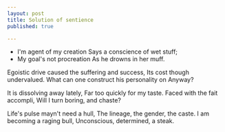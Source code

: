 ```yaml
---
layout: post
title: Solution of sentience
published: true

---
```

- I'm agent of my creation
Says a conscience of wet stuff;
- My goal's not procreation
As he drowns in her muff.

Egoistic drive caused the suffering and success,
Its cost though undervalued.
What can one construct his personality on
Anyway?

It is dissolving away lately,
Far too quickly for my taste.
Faced with the fait accompli,
Will I turn boring, and chaste?

Life's pulse mayn't need a hull,
The lineage, the gender, the caste.
I am becoming a raging bull,
Unconscious, determined, a steak.
